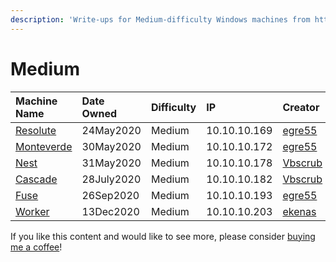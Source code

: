 ```yaml
---
description: 'Write-ups for Medium-difficulty Windows machines from https://hackthebox.eu'
---
```


# Medium

| Machine Name | Date Owned | Difficulty | IP | Creator |
| :--- | :--- | :--- | :--- | :--- |
| [Resolute](resolute.md) | 24May2020 | Medium | 10.10.10.169 | [egre55](https://www.hackthebox.eu/home/users/profile/1190) |
| [Monteverde](monteverde.md) | 30May2020 | Medium | 10.10.10.172 | [egre55](https://www.hackthebox.eu/home/users/profile/1190) |
| [Nest](nest.md) | 31May2020 | Medium | 10.10.10.178 | [Vbscrub](https://www.hackthebox.eu/home/users/profile/158833) |
| [Cascade](cascade.md) | 28July2020 | Medium | 10.10.10.182 | [Vbscrub](https://www.hackthebox.eu/home/users/profile/158833) |
| [Fuse](fuse.md) | 26Sep2020 | Medium | 10.10.10.193 | [egre55](https://www.hackthebox.eu/home/users/profile/1190) |
| [Worker](worker.md) | 13Dec2020 | Medium | 10.10.10.203 | [ekenas](https://app.hackthebox.eu/users/222808) |

If you like this content and would like to see more, please consider [buying me a coffee](https://www.buymeacoffee.com/zweilosec)!

